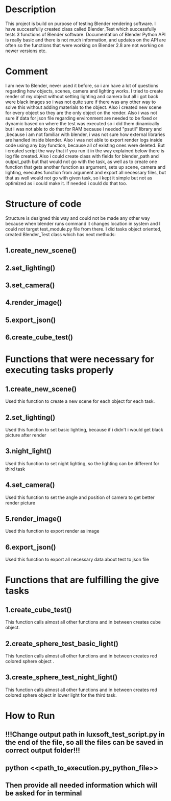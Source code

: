 # Description
This project is build on purpose of testing Blender rendering software.
I have successfully created class called Blender_Test which successfully tests 3 functions of Blender software.
Documentation of Blender Python API is really basic and there is not much information, and updates on the API are often so the functions that were working on Blender 2.8 are not working on newer versions etc.

# Comment
I am new to Blender, never used it before, so i am have a lot of questions regarding how objects, scenes, camera and lighting works. I tried to create render of my object without setting lighting and camera but all i got back were black images so i was not quite sure if there was any other way to solve this without adding materials to the object. Also i created new scene for every object so they are the only object on the render.
Also i was not sure if data for json file regarding environment are needed to be fixed or dynamic based on where the test was executed so i did them dinamically but i was not able to do that for RAM because i needed "psutil" library and ,because i am not familiar with blender, i was not sure how external libraries are handled inside blender.
Also i was not able to export render logs inside code using any bpy function, because all of existing ones were deleted. But i created script the way that if you run it in the way explained below there is log file created.
Also i could create class with fields for blender_path and output_path  but that would not go with the task, as well as to create one function that gets another function as argument, sets up scene, camera and lighting, executes function from argument and export all necessary files, but that as well would not go with given task, so i kept it simple but not as optimized as i could make it. If needed i could do that too.

# Structure of code
Structure is designed this way and could not be made any other way because when blender runs command it changes location in system and I could not target test_module.py file from there.
I did tasks object oriented, created Blender_Test class which has next methods:
## 1.create_new_scene()
## 2.set_lighting()
## 3.set_camera()
## 4.render_image()
## 5.export_json()
## 6.create_cube_test()

# Functions that were necessary for executing tasks properly
## 1.create_new_scene()
Used this function to create a new scene for each object for each task.
## 2.set_lighting()
Used this function to set basic lighting, because if i didn't i would get black picture after render
## 3.night_light()
Used this function to set night lighting, so the lighting can be different for third task
## 4.set_camera()
Used this function to set the angle and position of camera to get better render picture
## 5.render_image()
Used this function to export render as image
## 6.export_json()
Used this function to export all necessary data about test to json file

# Functions that are fulfilling the give tasks
## 1.create_cube_test()
This function calls almost all other functions and in between creates cube object.

## 2.create_sphere_test_basic_light()
This function calls almost all other functions and in between creates red colored sphere object .

## 3.create_sphere_test_night_light()
This function calls almost all other functions and in between creates red colored sphere object in lower light for the third task.

# How to Run
## !!!Change output path in luxsoft_test_script.py in the end of the file, so all the files can be saved in correct output folder!!!
## python <<path_to_execution.py_python_file>>
## Then provide all needed information which will be asked for in terminal